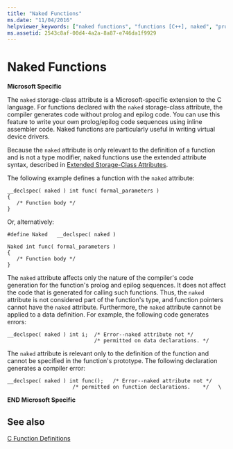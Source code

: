 ```yaml
---
title: "Naked Functions"
ms.date: "11/04/2016"
helpviewer_keywords: ["naked functions", "functions [C++], naked", "prolog code", "epilog code"]
ms.assetid: 2543c8af-00d4-4a2a-8a87-e746da1f9929
---
```

# Naked Functions

**Microsoft Specific**

The `naked` storage-class attribute is a Microsoft-specific extension to the C language. For functions declared with the `naked` storage-class attribute, the compiler generates code without prolog and epilog code. You can use this feature to write your own prolog/epilog code sequences using inline assembler code. Naked functions are particularly useful in writing virtual device drivers.

Because the `naked` attribute is only relevant to the definition of a function and is not a type modifier, naked functions use the extended attribute syntax, described in [Extended Storage-Class Attributes](../c-language/c-extended-storage-class-attributes.md).

The following example defines a function with the `naked` attribute:

```
__declspec( naked ) int func( formal_parameters )
{
   /* Function body */
}
```

Or, alternatively:

```
#define Naked   __declspec( naked )

Naked int func( formal_parameters )
{
   /* Function body */
}
```

The `naked` attribute affects only the nature of the compiler's code generation for the function's prolog and epilog sequences. It does not affect the code that is generated for calling such functions. Thus, the `naked` attribute is not considered part of the function's type, and function pointers cannot have the `naked` attribute. Furthermore, the `naked` attribute cannot be applied to a data definition. For example, the following code generates errors:

```
__declspec( naked ) int i;  /* Error--naked attribute not */
                            /* permitted on data declarations. */
```

The `naked` attribute is relevant only to the definition of the function and cannot be specified in the function's prototype. The following declaration generates a compiler error:

```
__declspec( naked ) int func();   /* Error--naked attribute not */
                     /* permitted on function declarations.    */   \
```

**END Microsoft Specific**

## See also

[C Function Definitions](../c-language/c-function-definitions.md)
